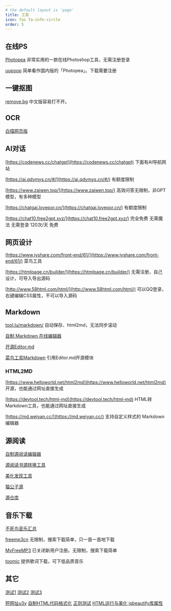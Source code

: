 ```yaml
---
# the default layout is 'page'
title: 工具
icon: fas fa-info-circle
order: 5
---
```



## **在线PS**

[Photopea](https://www.photopea.com/ "Photopea") 非常实用的一款在线Photoshop工具，无需注册登录

[uupoop](https://www.uupoop.com "uupoop") 简单看作国内版的「Photopea」。下载需要注册

## **一键抠图**

[remove.bg](https://www.remove.bg/zh "remove.bg") 中文版容易打不开。

## **OCR**

[白描网页版](https://web.baimiaoapp.com/)

## **AI对话**

[https://codenews.cc/chatgpt](https://codenews.cc/chatgpt) 下面有AI导航网站

[https://ai.qdymys.cn/#/](https://ai.qdymys.cn/#/) 有额度限制

[https://www.zaiwen.top/](https://www.zaiwen.top/) 高效问答无限制，非GPT模型，有多种模型

[https://chatgai.lovepor.cn/](https://chatgai.lovepor.cn/) 有额度限制

[https://chat10.free2gpt.xyz/](https://chat10.free2gpt.xyz/) 完全免费 无需魔法 无需登录 120次/天 免费

## **网页设计**

[https://www.jyshare.com/front-end/61/](https://www.jyshare.com/front-end/61/) 菜鸟工具

[https://htmlpage.cn/builder/](https://htmlpage.cn/builder/) 无需注册，自己设计，可导入导出源码

[http://www.58html.com/html/](http://www.58html.com/html/) 可以QQ登录，右键编辑CSS属性，不可以导入源码

## **Markdown**

[tool.lu/markdown/](https://tool.lu/markdown/) 自动保存、html2md，无法同步滚动

[自制 Markdown 在线编辑器](https://hintryer.github.io/tool/Markdown.html)

[开源Editor.md](https://pandao.github.io/editor.md/)

[菜鸟工具Markdown](https://www.jyshare.com/front-end/712/) 引用Editor.md开源模块

### **HTML2MD**

[https://www.helloworld.net/html2md](https://www.helloworld.net/html2md) 开源，也能通过网址直接生成

[https://devtool.tech/html-md](https://devtool.tech/html-md) HTML转Markdown工具，也能通过网址直接生成

[https://md.weiyan.cc/](https://md.weiyan.cc/) 支持自定义样式的 Markdown 编辑器

## **源阅读**

[自制源阅读编辑器](https://hintryer.github.io/tool/yuedu.html)

[源阅读书源转换工具](https://rc.real9.cn/)

[美化发现工具](https://yuedu.juhua.fun/tool)

[猫公子源](https://yuedu.miaogongzi.net/gx.html)

[源仓库](https://www.yckceo.com/yuedu/shuyuan/index.html)

## **音乐下载**

[不死鸟音乐汇总](https://iui.su/2217/)

[freemp3cn](https://freemp3cn.com) 无限制，搜索下载简单，只一首一首地下载

[MyFreeMP3](https://tools.liumingye.cn/music) 已关闭新用户注册。无限制，搜索下载简单

[toomic](https://www.toomic.com) 提供歌词下载，可下低品质音乐

## 其它


[测试1](https://hintryer.github.io/ceshi/ "测试1")
[测试2](https://hintryer.github.io/ceshi2/ "测试2")
[测试3](https://hintryer.github.io/ceshi3/ "测试3")

[短网址u3v](https://www.sojson.com/dwz/batch.html "短网址u3v")
[自制HTML代码格式化](https://hintryer.github.io/tool/code.html "自制HTML代码格式化")
[正则测试](https://regexr-cn.com/ "正则测试")
[HTML运行与美化](https://codebeautify.org/htmlviewer "HTML运行与美化")
[jsbeautify库属性](https://blog.csdn.net/u012732909/article/details/121791340 "jsbeautify库属性")

